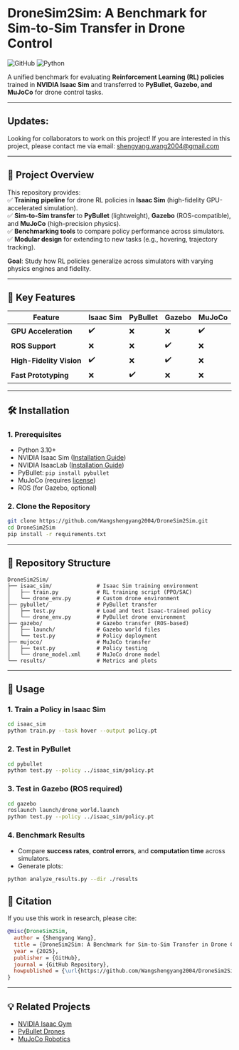# **DroneSim2Sim: A Benchmark for Sim-to-Sim Transfer in Drone Control**  
![GitHub](https://img.shields.io/badge/license-MIT-blue) ![Python](https://img.shields.io/badge/python-3.10%2B-green)  

A unified benchmark for evaluating **Reinforcement Learning (RL) policies** trained in **NVIDIA Isaac Sim** and transferred to **PyBullet, Gazebo, and MuJoCo** for drone control tasks.  

---

## Updates:
Looking for collaborators to work on this project! If you are interested in this project, please contact me via email: shengyang.wang2004@gmail.com

---

## **📌 Project Overview**  
This repository provides:  
✅ **Training pipeline** for drone RL policies in **Isaac Sim** (high-fidelity GPU-accelerated simulation).  
✅ **Sim-to-Sim transfer** to **PyBullet** (lightweight), **Gazebo** (ROS-compatible), and **MuJoCo** (high-precision physics).  
✅ **Benchmarking tools** to compare policy performance across simulators.  
✅ **Modular design** for extending to new tasks (e.g., hovering, trajectory tracking).  

**Goal**: Study how RL policies generalize across simulators with varying physics engines and fidelity.  

---

## **🚀 Key Features**  
| Feature               | Isaac Sim | PyBullet | Gazebo | MuJoCo |  
|-----------------------|-----------|----------|--------|--------|  
| **GPU Acceleration**  | ✔️        | ❌       | ❌     | ✔️     |  
| **ROS Support**       | ❌        | ❌       | ✔️     | ❌     |  
| **High-Fidelity Vision** | ✔️    | ❌       | ✔️     | ❌     |  
| **Fast Prototyping**  | ❌        | ✔️       | ❌     | ❌     |  

---

## **🛠 Installation**  
### **1. Prerequisites**  
- Python 3.10+  
- NVIDIA Isaac Sim ([Installation Guide](https://docs.omniverse.nvidia.com/isaacsim/latest/installation.html))  
- NVIDIA IsaacLab ([Installation Guide](https://docs.omniverse.nvidia.com/isaacsim/latest/isaacsim_install_guide.html))
- PyBullet: `pip install pybullet`  
- MuJoCo (requires [license](https://www.roboti.us/license.html))  
- ROS (for Gazebo, optional)  

### **2. Clone the Repository**  
```bash
git clone https://github.com/Wangshengyang2004/DroneSim2Sim.git
cd DroneSim2Sim
pip install -r requirements.txt
```

---

## **📂 Repository Structure**  
```
DroneSim2Sim/
├── isaac_sim/              # Isaac Sim training environment
│   ├── train.py            # RL training script (PPO/SAC)
│   └── drone_env.py        # Custom drone environment
├── pybullet/               # PyBullet transfer
│   ├── test.py             # Load and test Isaac-trained policy
│   └── drone_env.py        # PyBullet drone environment
├── gazebo/                 # Gazebo transfer (ROS-based)
│   ├── launch/             # Gazebo world files
│   └── test.py             # Policy deployment
├── mujoco/                 # MuJoCo transfer
│   ├── test.py             # Policy testing
│   └── drone_model.xml     # MuJoCo drone model
└── results/                # Metrics and plots
```

---

## **🔧 Usage**  
### **1. Train a Policy in Isaac Sim**  
```bash
cd isaac_sim
python train.py --task hover --output policy.pt
```

### **2. Test in PyBullet**  
```bash
cd pybullet
python test.py --policy ../isaac_sim/policy.pt
```

### **3. Test in Gazebo (ROS required)**  
```bash
cd gazebo
roslaunch launch/drone_world.launch
python test.py --policy ../isaac_sim/policy.pt
```

### **4. Benchmark Results**  
- Compare **success rates**, **control errors**, and **computation time** across simulators.  
- Generate plots:  
```bash
python analyze_results.py --dir ./results
```


## **📄 Citation**  
If you use this work in research, please cite:  
```bibtex
@misc{DroneSim2Sim,
  author = {Shengyang Wang},
  title = {DroneSim2Sim: A Benchmark for Sim-to-Sim Transfer in Drone Control},
  year = {2025},
  publisher = {GitHub},
  journal = {GitHub Repository},
  howpublished = {\url{https://github.com/Wangshengyang2004/DroneSim2Sim}}
}
```

---

## **💡 Related Projects**  
- [NVIDIA Isaac Gym](https://developer.nvidia.com/isaac-gym)  
- [PyBullet Drones](https://github.com/utiasDSL/gym-pybullet-drones)  
- [MuJoCo Robotics](https://github.com/google-deepmind/mujoco_menagerie)  
